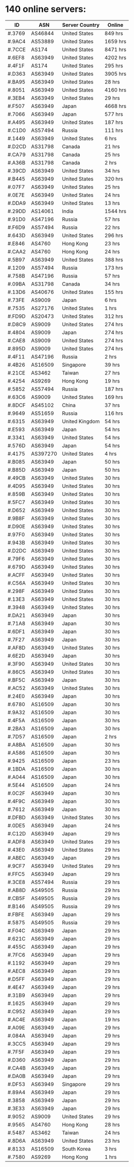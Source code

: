 # 140 online servers:

| ID | ASN | Server Country | Online |
| ------ | ------ | ------ | ------ |
| #.3769 | AS46844 | United States | 849 hrs |
| #.9AC4 | AS53889 | United States | 1659 hrs |
| #.7CCE | AS174 | United States | 8471 hrs |
| #.6EF8 | AS63949 | United States | 4202 hrs |
| #.4F1F | AS174 | United States | 295 hrs |
| #.D363 | AS63949 | United States | 3905 hrs |
| #.BA95 | AS63949 | United States | 28 hrs |
| #.8051 | AS63949 | United States | 4160 hrs |
| #.3EB4 | AS63949 | United States | 29 hrs |
| #.F507 | AS63949 | Japan | 4668 hrs |
| #.7066 | AS63949 | Japan | 577 hrs |
| #.A495 | AS63949 | United States | 187 hrs |
| #.C1D0 | AS57494 | Russia | 111 hrs |
| #.1449 | AS63949 | United States | 6 hrs |
| #.D2CD | AS31798 | Canada | 21 hrs |
| #.CA79 | AS31798 | Canada | 25 hrs |
| #.A36B | AS31798 | Canada | 2 hrs |
| #.39CD | AS63949 | United States | 34 hrs |
| #.B445 | AS63949 | United States | 320 hrs |
| #.07F7 | AS63949 | United States | 25 hrs |
| #.0E7E | AS63949 | United States | 24 hrs |
| #.DDA9 | AS63949 | United States | 13 hrs |
| #.29DD | AS14061 | India | 1544 hrs |
| #.91D0 | AS47196 | Russia | 57 hrs |
| #.F6D9 | AS57494 | Russia | 22 hrs |
| #.643D | AS63949 | United States | 296 hrs |
| #.E846 | AS4760 | Hong Kong | 23 hrs |
| #.CAA2 | AS4760 | Hong Kong | 24 hrs |
| #.5B97 | AS63949 | United States | 388 hrs |
| #.1209 | AS57494 | Russia | 173 hrs |
| #.758B | AS47196 | Russia | 57 hrs |
| #.09BA | AS31798 | Canada | 34 hrs |
| #.13D6 | AS40676 | United States | 155 hrs |
| #.73FE | AS9009 | Japan | 6 hrs |
| #.7535 | AS27176 | United States | 1 hrs |
| #.FD9D | AS20473 | United States | 312 hrs |
| #.D8C9 | AS9009 | United States | 274 hrs |
| #.4804 | AS9009 | Japan | 274 hrs |
| #.CAE8 | AS9009 | United States | 274 hrs |
| #.895D | AS9009 | United States | 274 hrs |
| #.4F11 | AS47196 | Russia | 2 hrs |
| #.4B26 | AS16509 | Singapore | 39 hrs |
| #.21CE | AS3462 | Taiwan | 27 hrs |
| #.4254 | AS9269 | Hong Kong | 19 hrs |
| #.5852 | AS57494 | Russia | 187 hrs |
| #.63C6 | AS9009 | United States | 169 hrs |
| #.8DCF | AS45102 | China | 37 hrs |
| #.9649 | AS51659 | Russia | 116 hrs |
| #.6315 | AS63949 | United Kingdom | 54 hrs |
| #.E593 | AS63949 | Japan | 54 hrs |
| #.3341 | AS63949 | United States | 54 hrs |
| #.576D | AS63949 | Japan | 54 hrs |
| #.4175 | AS397270 | United States | 4 hrs |
| #.B085 | AS63949 | Japan | 50 hrs |
| #.B85D | AS63949 | Japan | 50 hrs |
| #.49CB | AS63949 | United States | 30 hrs |
| #.4D95 | AS63949 | United States | 30 hrs |
| #.859B | AS63949 | United States | 30 hrs |
| #.5FC7 | AS63949 | United States | 30 hrs |
| #.D652 | AS63949 | United States | 30 hrs |
| #.9B8F | AS63949 | United States | 30 hrs |
| #.D90E | AS63949 | United States | 30 hrs |
| #.97F0 | AS63949 | United States | 30 hrs |
| #.943B | AS63949 | United States | 30 hrs |
| #.D2DC | AS63949 | United States | 30 hrs |
| #.79F6 | AS63949 | United States | 30 hrs |
| #.679D | AS63949 | United States | 30 hrs |
| #.ACFF | AS63949 | United States | 30 hrs |
| #.C56A | AS63949 | United States | 30 hrs |
| #.298F | AS63949 | United States | 30 hrs |
| #.13E3 | AS63949 | United States | 30 hrs |
| #.3948 | AS63949 | United States | 30 hrs |
| #.DA21 | AS63949 | Japan | 30 hrs |
| #.71A8 | AS63949 | Japan | 30 hrs |
| #.6DF1 | AS63949 | Japan | 30 hrs |
| #.7F27 | AS63949 | Japan | 30 hrs |
| #.AF8D | AS63949 | United States | 30 hrs |
| #.6E2D | AS63949 | Japan | 30 hrs |
| #.3F90 | AS63949 | United States | 30 hrs |
| #.86C5 | AS63949 | United States | 30 hrs |
| #.BF5C | AS63949 | Japan | 30 hrs |
| #.AC52 | AS63949 | United States | 30 hrs |
| #.24E0 | AS63949 | Japan | 30 hrs |
| #.6780 | AS16509 | Japan | 30 hrs |
| #.9A32 | AS16509 | Japan | 30 hrs |
| #.4F5A | AS16509 | Japan | 30 hrs |
| #.2BA3 | AS16509 | Japan | 30 hrs |
| #.7D57 | AS16509 | Japan | 2 hrs |
| #.A8BA | AS16509 | Japan | 30 hrs |
| #.A586 | AS16509 | Japan | 30 hrs |
| #.9425 | AS16509 | Japan | 23 hrs |
| #.1BDA | AS16509 | Japan | 30 hrs |
| #.A044 | AS16509 | Japan | 30 hrs |
| #.5E44 | AS16509 | Japan | 24 hrs |
| #.0C2F | AS63949 | Japan | 30 hrs |
| #.4F9C | AS63949 | Japan | 30 hrs |
| #.7612 | AS63949 | Japan | 30 hrs |
| #.DFBD | AS63949 | United States | 30 hrs |
| #.0DE5 | AS63949 | Japan | 24 hrs |
| #.C12D | AS63949 | Japan | 29 hrs |
| #.ADF8 | AS63949 | United States | 29 hrs |
| #.43E0 | AS63949 | United States | 29 hrs |
| #.ABEC | AS63949 | Japan | 29 hrs |
| #.9CF7 | AS63949 | United States | 29 hrs |
| #.FFC5 | AS63949 | Japan | 29 hrs |
| #.3CE8 | AS57494 | Russia | 29 hrs |
| #.AB8D | AS49505 | Russia | 29 hrs |
| #.CB5F | AS49505 | Russia | 29 hrs |
| #.B146 | AS49505 | Russia | 29 hrs |
| #.FBFE | AS63949 | Japan | 29 hrs |
| #.5875 | AS49505 | Russia | 29 hrs |
| #.F04C | AS63949 | Japan | 29 hrs |
| #.621C | AS63949 | Japan | 29 hrs |
| #.455C | AS63949 | Japan | 29 hrs |
| #.7FC6 | AS63949 | Japan | 29 hrs |
| #.1192 | AS63949 | Japan | 29 hrs |
| #.AEC8 | AS63949 | Japan | 29 hrs |
| #.D5FF | AS63949 | Japan | 29 hrs |
| #.4E47 | AS63949 | Japan | 29 hrs |
| #.31B9 | AS63949 | Japan | 29 hrs |
| #.1625 | AS63949 | Japan | 29 hrs |
| #.C952 | AS63949 | Japan | 29 hrs |
| #.AC4E | AS63949 | Japan | 19 hrs |
| #.A09E | AS63949 | Japan | 29 hrs |
| #.084A | AS63949 | Japan | 29 hrs |
| #.3CC5 | AS63949 | Japan | 29 hrs |
| #.7F5F | AS63949 | Japan | 29 hrs |
| #.D360 | AS63949 | Japan | 29 hrs |
| #.CA4B | AS63949 | Japan | 29 hrs |
| #.DA0B | AS63949 | Japan | 29 hrs |
| #.DF53 | AS63949 | Singapore | 29 hrs |
| #.89A4 | AS63949 | Japan | 29 hrs |
| #.3858 | AS63949 | Japan | 29 hrs |
| #.3E33 | AS63949 | Japan | 29 hrs |
| #.9052 | AS9009 | United States | 29 hrs |
| #.9565 | AS4760 | Hong Kong | 28 hrs |
| #.5487 | AS3462 | Taiwan | 24 hrs |
| #.8D6A | AS63949 | United States | 23 hrs |
| #.8133 | AS16509 | South Korea | 3 hrs |
| #.7580 | AS9269 | Hong Kong | 1 hrs |

